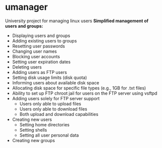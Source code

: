 # umanager
University project for managing linux users
**Simplified management of users and groups:**

- Displaying users and groups
- Adding existing users to groups
- Resetting user passwords
- Changing user names
- Blocking user accounts
- Setting user expiration dates
- Deleting users
- Adding users as FTP users
- Setting disk usage limits (disk quota)
- Informing users about available disk space
- Allocating disk space for specific file types (e.g., 1GB for .txt files)
- Ability to set up FTP chroot jail for users on the FTP server using vsftpd
- Adding users solely for FTP server support
  - Users only able to upload files
  - Users only able to download files
  - Both upload and download capabilities
- Creating new users
  - Setting home directories
  - Setting shells
  - Setting all user personal data
- Creating new groups
